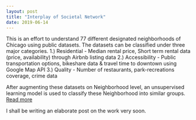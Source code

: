 ```yaml
---
layout: post
title: "Interplay of Societal Network"
date: 2019-06-14
---
```


This is an effort to understand 77 different designated neighborhoods of Chicago using public datasets. The datasets can be classified under three major categories. 
1.) Residential - Median rental price, Short term rental data (price, availability) through Airbnb listing data
2.) Accessibility - Public transportation options, bikeshare data & travel time to downtown using Google Map API 
3.) Quality - Number of restaurants, park-recreations coverage, crime data

After augmenting these datasets on Neighborhood level, an unsupervised learning model is used to classify these Neighborhood into similar groups. [Read more](https://drive.google.com/file/d/1A02zDB8fzF0qVWWYeY6m5T5Ws6GYAsaX/view?usp=sharing)

I shall be writing an elaborate post on the work very soon.


